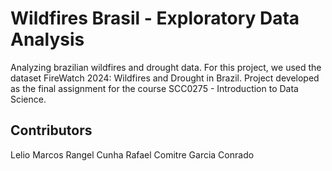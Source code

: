 # Wildfires Brasil - Exploratory Data Analysis
Analyzing brazilian wildfires and drought data. For this project, we used the dataset FireWatch 2024: Wildfires and Drought in Brazil. Project developed as the final assignment for the course SCC0275 - Introduction to Data Science.

## Contributors
Lelio Marcos Rangel Cunha
Rafael Comitre Garcia Conrado
